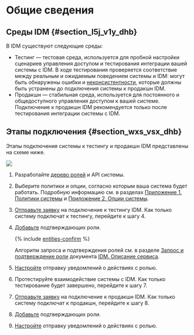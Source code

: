 # Общие сведения

## Среды IDM {#section_l5j_v1y_dhb}

В IDM существуют следующие среды:

- Тестинг — тестовая среда, используется для пробной настройки сценариев управления доступом и тестирования интеграции вашей системы с IDM. В ходе тестирования проверяется соответствие между реальным и ожидаемым поведением системы и IDM: могут быть обнаружены ошибки и [неконсистентности](glossary.md#nonconsist), которые должны быть устранены до подключения системы к продакшн IDM.
- Продакшн — стабильная среда, используется для постоянного и общедоступного управления доступом к вашей системе. Подключение к продакшн IDM рекомендуется только после тестирования интеграции системы с IDM.

## Этапы подключения  {#section_wxs_vsx_dhb}

Этапы подключения системы к тестингу и продакшн IDM представлены на схеме ниже.

![](../image/idm-scheme.svg)

1. Разработайте [дерево ролей](https://doc.yandex-team.ru/idm/idm-guide/entities/role-tree.html) и API системы.
1. Выберите политики и опции, согласно которым ваша система будет работать. Подробную информацию см. в разделах [Приложение 1. Политики системы](system-politics.md) и [Приложение 2. Опции системы](system-options.md).
1. [Отправьте заявку](idm-testing.md) на подключение к тестингу IDM.
    Как только систему подключат к тестингу, перейдите к шагу 4.
    
1. [Добавьте](add-confirmer.md) подтверждающих роли.

    {% include [entities-confirm](../_conref/conref/id-entities/confirm.md) %}
    
    Алгоритм запроса и подтверждения ролей см. в разделе [Запрос и подтверждение роли](https://doc.yandex-team.ru/idm/idm-guide/algorithm/role-request.html) документа [IDM. Описание сервиса](https://doc.yandex-team.ru/idm/idm-guide/concepts/about.html).
1. [Настройте](notifications.md) отправку уведомлений о действиях с ролью.
1. Протестируйте взаимодействие системы с IDM.
    Как только тестирование будет завершено, перейдите к шагу 7.
    
1. [Отправьте заявку](add-system-to-idm.md) на подключение к продакшн IDM.
    Как только систему подключат к продакшн, перейдите к шагу 8.
    
1. [Добавьте](add-confirmer.md) подтверждающих роли.
1. [Настройте](notifications.md) отправку уведомлений о действиях с ролью.

